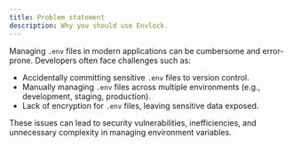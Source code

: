 ```yaml
---
title: Problem statement
description: Why you should use Envlock.
---
```


Managing `.env` files in modern applications can be cumbersome and error-prone. Developers often face challenges such as:

- Accidentally committing sensitive `.env` files to version control.
- Manually managing `.env` files across multiple environments (e.g., development, staging, production).
- Lack of encryption for `.env` files, leaving sensitive data exposed.

These issues can lead to security vulnerabilities, inefficiencies, and unnecessary complexity in managing environment variables.
